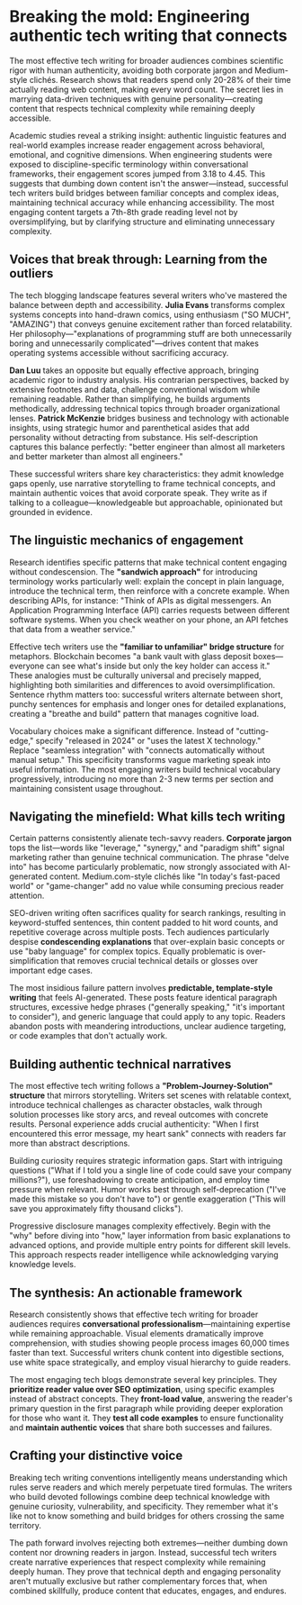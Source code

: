 # Breaking the mold: Engineering authentic tech writing that connects

The most effective tech writing for broader audiences combines scientific rigor with human authenticity, avoiding both corporate jargon and Medium-style clichés. Research shows that readers spend only 20-28% of their time actually reading web content, making every word count. The secret lies in marrying data-driven techniques with genuine personality—creating content that respects technical complexity while remaining deeply accessible.

Academic studies reveal a striking insight: authentic linguistic features and real-world examples increase reader engagement across behavioral, emotional, and cognitive dimensions. When engineering students were exposed to discipline-specific terminology within conversational frameworks, their engagement scores jumped from 3.18 to 4.45. This suggests that dumbing down content isn't the answer—instead, successful tech writers build bridges between familiar concepts and complex ideas, maintaining technical accuracy while enhancing accessibility. The most engaging content targets a 7th-8th grade reading level not by oversimplifying, but by clarifying structure and eliminating unnecessary complexity.

## Voices that break through: Learning from the outliers

The tech blogging landscape features several writers who've mastered the balance between depth and accessibility. **Julia Evans** transforms complex systems concepts into hand-drawn comics, using enthusiasm ("SO MUCH", "AMAZING") that conveys genuine excitement rather than forced relatability. Her philosophy—"explanations of programming stuff are both unnecessarily boring and unnecessarily complicated"—drives content that makes operating systems accessible without sacrificing accuracy.

**Dan Luu** takes an opposite but equally effective approach, bringing academic rigor to industry analysis. His contrarian perspectives, backed by extensive footnotes and data, challenge conventional wisdom while remaining readable. Rather than simplifying, he builds arguments methodically, addressing technical topics through broader organizational lenses. **Patrick McKenzie** bridges business and technology with actionable insights, using strategic humor and parenthetical asides that add personality without detracting from substance. His self-description captures this balance perfectly: "better engineer than almost all marketers and better marketer than almost all engineers."

These successful writers share key characteristics: they admit knowledge gaps openly, use narrative storytelling to frame technical concepts, and maintain authentic voices that avoid corporate speak. They write as if talking to a colleague—knowledgeable but approachable, opinionated but grounded in evidence.

## The linguistic mechanics of engagement

Research identifies specific patterns that make technical content engaging without condescension. The **"sandwich approach"** for introducing terminology works particularly well: explain the concept in plain language, introduce the technical term, then reinforce with a concrete example. When describing APIs, for instance: "Think of APIs as digital messengers. An Application Programming Interface (API) carries requests between different software systems. When you check weather on your phone, an API fetches that data from a weather service."

Effective tech writers use the **"familiar to unfamiliar" bridge structure** for metaphors. Blockchain becomes "a bank vault with glass deposit boxes—everyone can see what's inside but only the key holder can access it." These analogies must be culturally universal and precisely mapped, highlighting both similarities and differences to avoid oversimplification. Sentence rhythm matters too: successful writers alternate between short, punchy sentences for emphasis and longer ones for detailed explanations, creating a "breathe and build" pattern that manages cognitive load.

Vocabulary choices make a significant difference. Instead of "cutting-edge," specify "released in 2024" or "uses the latest X technology." Replace "seamless integration" with "connects automatically without manual setup." This specificity transforms vague marketing speak into useful information. The most engaging writers build technical vocabulary progressively, introducing no more than 2-3 new terms per section and maintaining consistent usage throughout.

## Navigating the minefield: What kills tech writing

Certain patterns consistently alienate tech-savvy readers. **Corporate jargon** tops the list—words like "leverage," "synergy," and "paradigm shift" signal marketing rather than genuine technical communication. The phrase "delve into" has become particularly problematic, now strongly associated with AI-generated content. Medium.com-style clichés like "In today's fast-paced world" or "game-changer" add no value while consuming precious reader attention.

SEO-driven writing often sacrifices quality for search rankings, resulting in keyword-stuffed sentences, thin content padded to hit word counts, and repetitive coverage across multiple posts. Tech audiences particularly despise **condescending explanations** that over-explain basic concepts or use "baby language" for complex topics. Equally problematic is over-simplification that removes crucial technical details or glosses over important edge cases.

The most insidious failure pattern involves **predictable, template-style writing** that feels AI-generated. These posts feature identical paragraph structures, excessive hedge phrases ("generally speaking," "it's important to consider"), and generic language that could apply to any topic. Readers abandon posts with meandering introductions, unclear audience targeting, or code examples that don't actually work.

## Building authentic technical narratives

The most effective tech writing follows a **"Problem-Journey-Solution" structure** that mirrors storytelling. Writers set scenes with relatable context, introduce technical challenges as character obstacles, walk through solution processes like story arcs, and reveal outcomes with concrete results. Personal experience adds crucial authenticity: "When I first encountered this error message, my heart sank" connects with readers far more than abstract descriptions.

Building curiosity requires strategic information gaps. Start with intriguing questions ("What if I told you a single line of code could save your company millions?"), use foreshadowing to create anticipation, and employ time pressure when relevant. Humor works best through self-deprecation ("I've made this mistake so you don't have to") or gentle exaggeration ("This will save you approximately fifty thousand clicks").

Progressive disclosure manages complexity effectively. Begin with the "why" before diving into "how," layer information from basic explanations to advanced options, and provide multiple entry points for different skill levels. This approach respects reader intelligence while acknowledging varying knowledge levels.

## The synthesis: An actionable framework

Research consistently shows that effective tech writing for broader audiences requires **conversational professionalism**—maintaining expertise while remaining approachable. Visual elements dramatically improve comprehension, with studies showing people process images 60,000 times faster than text. Successful writers chunk content into digestible sections, use white space strategically, and employ visual hierarchy to guide readers.

The most engaging tech blogs demonstrate several key principles. They **prioritize reader value over SEO optimization**, using specific examples instead of abstract concepts. They **front-load value**, answering the reader's primary question in the first paragraph while providing deeper exploration for those who want it. They **test all code examples** to ensure functionality and **maintain authentic voices** that share both successes and failures.

## Crafting your distinctive voice

Breaking tech writing conventions intelligently means understanding which rules serve readers and which merely perpetuate tired formulas. The writers who build devoted followings combine deep technical knowledge with genuine curiosity, vulnerability, and specificity. They remember what it's like not to know something and build bridges for others crossing the same territory.

The path forward involves rejecting both extremes—neither dumbing down content nor drowning readers in jargon. Instead, successful tech writers create narrative experiences that respect complexity while remaining deeply human. They prove that technical depth and engaging personality aren't mutually exclusive but rather complementary forces that, when combined skillfully, produce content that educates, engages, and endures.